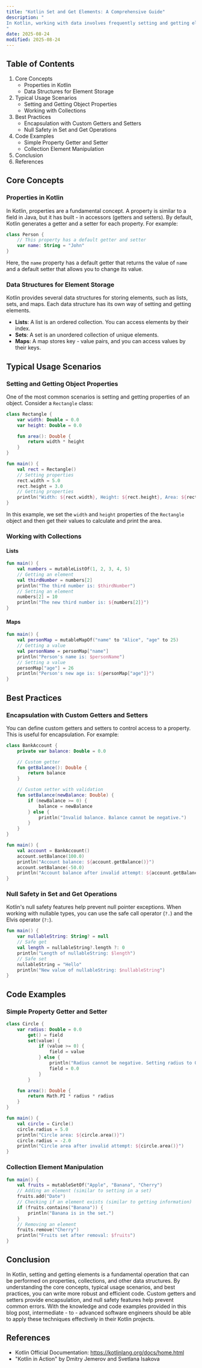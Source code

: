 ```yaml
---
title: "Kotlin Set and Get Elements: A Comprehensive Guide"
description: "
In Kotlin, working with data involves frequently setting and getting elements from various data structures. Whether it's retrieving a value from a list, accessing a property of an object, or setting a new value, understanding how to effectively set and get elements is crucial for writing clean and efficient code. This blog post aims to provide an in - depth look at the core concepts, typical usage scenarios, and best practices related to setting and getting elements in Kotlin.
"
date: 2025-08-24
modified: 2025-08-24
---
```


## Table of Contents
1. Core Concepts
    - Properties in Kotlin
    - Data Structures for Element Storage
2. Typical Usage Scenarios
    - Setting and Getting Object Properties
    - Working with Collections
3. Best Practices
    - Encapsulation with Custom Getters and Setters
    - Null Safety in Set and Get Operations
4. Code Examples
    - Simple Property Getter and Setter
    - Collection Element Manipulation
5. Conclusion
6. References

## Core Concepts

### Properties in Kotlin
In Kotlin, properties are a fundamental concept. A property is similar to a field in Java, but it has built - in accessors (getters and setters). By default, Kotlin generates a getter and a setter for each property. For example:
```kotlin
class Person {
    // This property has a default getter and setter
    var name: String = "John"
}
```
Here, the `name` property has a default getter that returns the value of `name` and a default setter that allows you to change its value.

### Data Structures for Element Storage
Kotlin provides several data structures for storing elements, such as lists, sets, and maps. Each data structure has its own way of setting and getting elements. 
- **Lists**: A list is an ordered collection. You can access elements by their index.
- **Sets**: A set is an unordered collection of unique elements.
- **Maps**: A map stores key - value pairs, and you can access values by their keys.

## Typical Usage Scenarios

### Setting and Getting Object Properties
One of the most common scenarios is setting and getting properties of an object. Consider a `Rectangle` class:
```kotlin
class Rectangle {
    var width: Double = 0.0
    var height: Double = 0.0

    fun area(): Double {
        return width * height
    }
}

fun main() {
    val rect = Rectangle()
    // Setting properties
    rect.width = 5.0
    rect.height = 3.0
    // Getting properties
    println("Width: ${rect.width}, Height: ${rect.height}, Area: ${rect.area()}")
}
```
In this example, we set the `width` and `height` properties of the `Rectangle` object and then get their values to calculate and print the area.

### Working with Collections
#### Lists
```kotlin
fun main() {
    val numbers = mutableListOf(1, 2, 3, 4, 5)
    // Getting an element
    val thirdNumber = numbers[2]
    println("The third number is: $thirdNumber")
    // Setting an element
    numbers[2] = 10
    println("The new third number is: ${numbers[2]}")
}
```
#### Maps
```kotlin
fun main() {
    val personMap = mutableMapOf("name" to "Alice", "age" to 25)
    // Getting a value
    val personName = personMap["name"]
    println("Person's name is: $personName")
    // Setting a value
    personMap["age"] = 26
    println("Person's new age is: ${personMap["age"]}")
}
```

## Best Practices

### Encapsulation with Custom Getters and Setters
You can define custom getters and setters to control access to a property. This is useful for encapsulation. For example:
```kotlin
class BankAccount {
    private var balance: Double = 0.0

    // Custom getter
    fun getBalance(): Double {
        return balance
    }

    // Custom setter with validation
    fun setBalance(newBalance: Double) {
        if (newBalance >= 0) {
            balance = newBalance
        } else {
            println("Invalid balance. Balance cannot be negative.")
        }
    }
}

fun main() {
    val account = BankAccount()
    account.setBalance(100.0)
    println("Account balance: ${account.getBalance()}")
    account.setBalance(-50.0)
    println("Account balance after invalid attempt: ${account.getBalance()}")
}
```

### Null Safety in Set and Get Operations
Kotlin's null safety features help prevent null pointer exceptions. When working with nullable types, you can use the safe call operator (`?.`) and the Elvis operator (`?:`).
```kotlin
fun main() {
    var nullableString: String? = null
    // Safe get
    val length = nullableString?.length ?: 0
    println("Length of nullableString: $length")
    // Safe set
    nullableString = "Hello"
    println("New value of nullableString: $nullableString")
}
```

## Code Examples

### Simple Property Getter and Setter
```kotlin
class Circle {
    var radius: Double = 0.0
        get() = field
        set(value) {
            if (value >= 0) {
                field = value
            } else {
                println("Radius cannot be negative. Setting radius to 0.")
                field = 0.0
            }
        }

    fun area(): Double {
        return Math.PI * radius * radius
    }
}

fun main() {
    val circle = Circle()
    circle.radius = 5.0
    println("Circle area: ${circle.area()}")
    circle.radius = -2.0
    println("Circle area after invalid attempt: ${circle.area()}")
}
```

### Collection Element Manipulation
```kotlin
fun main() {
    val fruits = mutableSetOf("Apple", "Banana", "Cherry")
    // Adding an element (similar to setting in a set)
    fruits.add("Date")
    // Checking if an element exists (similar to getting information)
    if (fruits.contains("Banana")) {
        println("Banana is in the set.")
    }
    // Removing an element
    fruits.remove("Cherry")
    println("Fruits set after removal: $fruits")
}
```

## Conclusion
In Kotlin, setting and getting elements is a fundamental operation that can be performed on properties, collections, and other data structures. By understanding the core concepts, typical usage scenarios, and best practices, you can write more robust and efficient code. Custom getters and setters provide encapsulation, and null safety features help prevent common errors. With the knowledge and code examples provided in this blog post, intermediate - to - advanced software engineers should be able to apply these techniques effectively in their Kotlin projects.

## References
- Kotlin Official Documentation: https://kotlinlang.org/docs/home.html
- "Kotlin in Action" by Dmitry Jemerov and Svetlana Isakova


